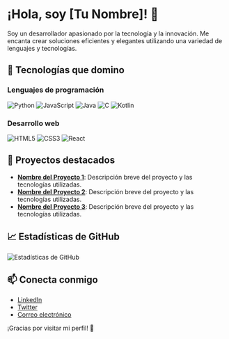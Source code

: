 # ¡Hola, soy [Tu Nombre]! 👋

Soy un desarrollador apasionado por la tecnología y la innovación. Me encanta crear soluciones eficientes y elegantes utilizando una variedad de lenguajes y tecnologías.

## 🧠 Tecnologías que domino

### Lenguajes de programación

![Python](https://img.shields.io/badge/-Python-3776AB?style=flat&logo=python&logoColor=white)
![JavaScript](https://img.shields.io/badge/-JavaScript-F7DF1E?style=flat&logo=javascript&logoColor=black)
![Java](https://img.shields.io/badge/-Java-007396?style=flat&logo=java&logoColor=white)
![C](https://img.shields.io/badge/-C-A8B9CC?style=flat&logo=c&logoColor=black)
![Kotlin](https://img.shields.io/badge/-Kotlin-7F52FF?style=flat&logo=kotlin&logoColor=white)

### Desarrollo web

![HTML5](https://img.shields.io/badge/-HTML5-E34F26?style=flat&logo=html5&logoColor=white)
![CSS3](https://img.shields.io/badge/-CSS3-1572B6?style=flat&logo=css3&logoColor=white)
![React](https://img.shields.io/badge/-React-61DAFB?style=flat&logo=react&logoColor=black)

## 🚀 Proyectos destacados

- **[Nombre del Proyecto 1](enlace-al-repositorio)**: Descripción breve del proyecto y las tecnologías utilizadas.
- **[Nombre del Proyecto 2](enlace-al-repositorio)**: Descripción breve del proyecto y las tecnologías utilizadas.
- **[Nombre del Proyecto 3](enlace-al-repositorio)**: Descripción breve del proyecto y las tecnologías utilizadas.

## 📈 Estadísticas de GitHub

![Estadísticas de GitHub](https://github-readme-stats.vercel.app/api?username=tu-usuario&show_icons=true&hide_title=true&count_private=true&hide=prs)

## 📫 Conecta conmigo

- [LinkedIn](enlace-a-tu-perfil-de-linkedin)
- [Twitter](enlace-a-tu-cuenta-de-twitter)
- [Correo electrónico](mailto:tu-email@example.com)

¡Gracias por visitar mi perfil! 🚀
